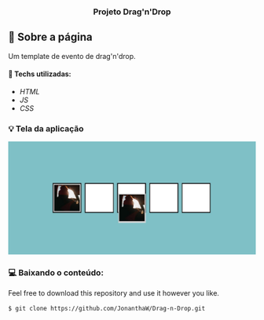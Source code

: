 <h3 align="center">
  Projeto Drag'n'Drop
</h3>

## :rocket: Sobre a página

Um template de evento de drag'n'drop.

#### :wrench: Techs utilizadas:
* _HTML_
* _JS_
* _CSS_

### :bulb: Tela da aplicação

![image](https://github.com/JonanthaW/Drag-n-Drop/blob/main/assets/example1.jpg)

### :computer: Baixando o conteúdo:

<p>Feel free to download this repository and use it however you like. </p>

```bash
$ git clone https://github.com/JonanthaW/Drag-n-Drop.git
```
